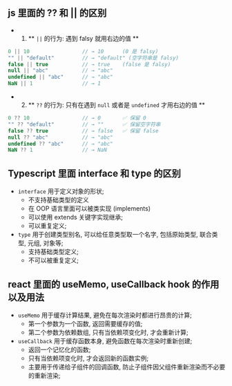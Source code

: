 ## js 里面的 ?? 和 || 的区别


- 1. ** `||` 的行为: 遇到 falsy 就用右边的值 **

```js
0 || 10                 // → 10      (0 是 falsy)
"" || "default"         // → "default" (空字符串是 falsy)
false || true           // → true    (false 是 falsy)
null || "abc"           // → "abc"
undefined || "abc"      // → "abc"
NaN || 1                // → 1
```

- 2. ** `??` 的行为: 只有在遇到 `null` 或者是 `undefined` 才用右边的值 **

```js
0 ?? 10                 // → 0       ✅ 保留 0
"" ?? "default"         // → ""      ✅ 保留空字符串
false ?? true           // → false   ✅ 保留 false
null ?? "abc"           // → "abc"
undefined ?? "abc"      // → "abc"
NaN ?? 1                // → NaN
```

## Typescript 里面 interface 和 type 的区别

- `interface` 用于定义对象的形状;
    - 不支持基础类型的定义
    - 在 OOP 语言里面可以被类实现 (implements)
    - 可以使用 extends 关键字实现继承;
    - 可以重复定义;
- `type` 用于创建类型别名, 可以给任意类型取一个名字, 包括原始类型, 联合类型, 元组, 对象等;
    - 支持基础类型定义;
    - 不可以被重复定义;


## react 里面的 useMemo, useCallback hook 的作用以及用法

- `useMemo` 用于缓存计算结果, 避免在每次渲染时都进行昂贵的计算;
    - 第一个参数为一个函数, 返回需要缓存的值;
    - 第二个参数为依赖数组, 只有当依赖项变化时, 才会重新计算;
- `useCallback` 用于缓存函数本身, 避免函数在每次渲染时重新创建;
    - 返回一个记忆化的函数;
    - 只有当依赖项变化时, 才会返回新的函数实例;
    - 主要用于传递给子组件的回调函数, 防止子组件因父组件重新渲染而不必要的重新渲染;





